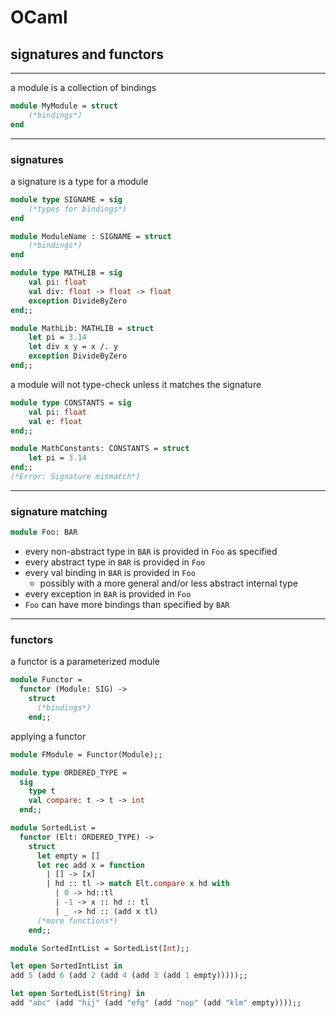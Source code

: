 # OCaml

## signatures and functors

---

a module is a collection of bindings

```ocaml
module MyModule = struct
    (*bindings*)
end
```

---

### signatures

a signature is a type for a module

```ocaml
module type SIGNAME = sig
    (*types for bindings*)
end

module ModuleName : SIGNAME = struct
    (*bindings*)
end
```

<!--vert-->

```ocaml
module type MATHLIB = sig
    val pi: float
    val div: float -> float -> float
    exception DivideByZero
end;;

module MathLib: MATHLIB = struct
    let pi = 3.14
    let div x y = x /. y
    exception DivideByZero
end;;
```
<!-- .element: data-thebe-executable-ocaml data-language="text/x-ocaml" -->

<!--vert-->

a module will not type-check unless it matches the signature

```ocaml
module type CONSTANTS = sig
    val pi: float
    val e: float
end;;

module MathConstants: CONSTANTS = struct
    let pi = 3.14
end;;
(*Error: Signature mismatch*)
```
<!-- .element: data-thebe-executable-ocaml data-language="text/x-ocaml" -->

---

### signature matching

```ocaml
module Foo: BAR
```

* every non-abstract type in `BAR` is provided in `Foo` as specified
* every abstract type in `BAR` is provided in `Foo`
* every val binding in `BAR` is provided in `Foo`
  * possibly with a more general and/or less abstract internal type
* every exception in `BAR` is provided in `Foo`
* `Foo` can have more bindings than specified by `BAR`

---

### functors

a functor is a parameterized module

```ocaml
module Functor =
  functor (Module: SIG) ->
    struct
      (*bindings*)
    end;;
```

<!--vert-->

applying a functor

```ocaml
module FModule = Functor(Module);;
```

<!--vert-->

```ocaml
module type ORDERED_TYPE =
  sig
    type t
    val compare: t -> t -> int
  end;;

module SortedList =
  functor (Elt: ORDERED_TYPE) ->
    struct
      let empty = []
      let rec add x = function
        | [] -> [x]
        | hd :: tl -> match Elt.compare x hd with
          | 0 -> hd::tl
          | -1 -> x :: hd :: tl
          | _ -> hd :: (add x tl)
      (*more functions*)
    end;;
```
<!-- .element: data-thebe-executable-ocaml data-language="text/x-ocaml" -->

<!--vert-->

```ocaml
module SortedIntList = SortedList(Int);;

let open SortedIntList in
add 5 (add 6 (add 2 (add 4 (add 3 (add 1 empty)))));;
```
<!-- .element: data-thebe-executable-ocaml data-language="text/x-ocaml" -->

<!--vert-->

```ocaml
let open SortedList(String) in
add "abc" (add "hij" (add "efg" (add "nop" (add "klm" empty))));;
```
<!-- .element: data-thebe-executable-ocaml data-language="text/x-ocaml" -->
